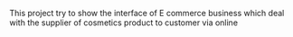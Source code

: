 This project try to show the interface of E commerce business which deal with the supplier of cosmetics product to customer via online

